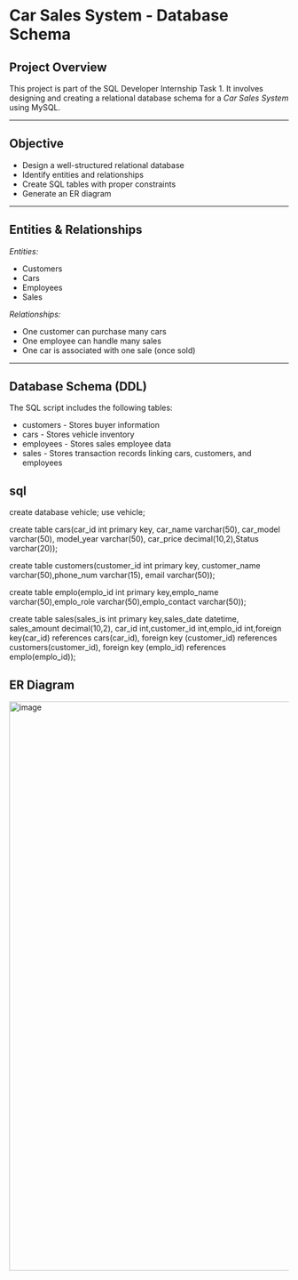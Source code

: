 # Car Sales System - Database Schema

## Project Overview

This project is part of the SQL Developer Internship Task 1. It involves designing and creating a relational database schema for a *Car Sales System* using MySQL.

---

## Objective

- Design a well-structured relational database
- Identify entities and relationships
- Create SQL tables with proper constraints
- Generate an ER diagram

---

## Entities & Relationships

*Entities:*
- Customers
- Cars
- Employees
- Sales

*Relationships:*
- One customer can purchase many cars
- One employee can handle many sales
- One car is associated with one sale (once sold)

---

## Database Schema (DDL)

The SQL script includes the following tables:

- customers - Stores buyer information
- cars - Stores vehicle inventory
- employees - Stores sales employee data
- sales - Stores transaction records linking cars, customers, and employees

## sql

create database vehicle;
use vehicle;

create table cars(car_id int primary key, car_name varchar(50), car_model varchar(50), model_year varchar(50), car_price decimal(10,2),Status varchar(20));

create table customers(customer_id int primary key, customer_name varchar(50),phone_num varchar(15), email varchar(50));

create table emplo(emplo_id int primary key,emplo_name varchar(50),emplo_role varchar(50),emplo_contact varchar(50));

create table sales(sales_is int primary key,sales_date datetime, sales_amount decimal(10,2), car_id int,customer_id int,emplo_id int,foreign key(car_id) references cars(car_id),
 foreign key (customer_id) references customers(customer_id), foreign key (emplo_id) references emplo(emplo_id));


 ## ER Diagram
 <img width="1024" height="1024" alt="image" src="https://github.com/user-attachments/assets/1d20c0e5-9380-4af8-bad2-d0c7e585b6fd" />


 
